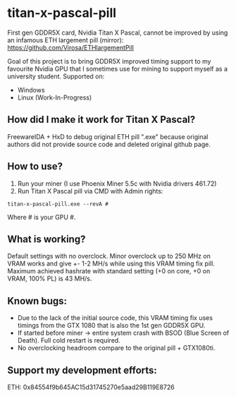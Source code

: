 # titan-x-pascal-pill
First gen GDDR5X card, Nvidia Titan X Pascal, cannot be improved by using an infamous ETH largement pill (mirror): https://github.com/Virosa/ETHlargementPill

Goal of this project is to bring GDDR5X improved timing support to my favourite Nvidia GPU that I sometimes use for mining to support myself as a university student. 
Supported on:
- Windows
- Linux (Work-In-Progress)

## How did I make it work for Titan X Pascal?
FreewareIDA + HxD to debug original ETH pill ".exe" because original authors did not provide source code and deleted original github page.

## How to use?
1. Run your miner (I use Phoenix Miner 5.5c with Nvidia drivers 461.72)
2. Run Titan X Pascal pill via CMD with Admin rights:
```
titan-x-pascal-pill.exe --revA #
```
Where # is your GPU #. 

## What is working?
Default settings with no overclock. Minor overclock up to 250 MHz on VRAM works and give +- 1-2 MH/s while using this VRAM timing fix pill. 
Maximum achieved hashrate with standard setting (+0 on core, +0 on VRAM, 100% PL) is 43 MH/s. 

## Known bugs:
* Due to the lack of the initial source code, this VRAM timing fix uses timings from the GTX 1080 that is also the 1st gen GDDR5X GPU. 
* If started before miner -> entire system crash with BSOD (Blue Screen of Death). Full cold restart is required.
* No overclocking headroom compare to the original pill + GTX1080ti. 

## Support my development efforts:
ETH: 0x84554f9b645AC15d31745270e5aad29B119E8726
